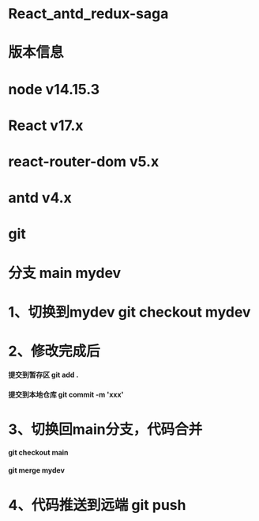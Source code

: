 # React_antd_redux-saga
# 版本信息
# node  v14.15.3
# React v17.x
# react-router-dom v5.x
# antd  v4.x
# git
# 分支 main mydev
# 1、切换到mydev  git checkout mydev
# 2、修改完成后 
#### 提交到暂存区   git add .
#### 提交到本地仓库 git commit -m 'xxx'
# 3、切换回main分支，代码合并
#### git checkout main 
#### git merge mydev
# 4、代码推送到远端 git push